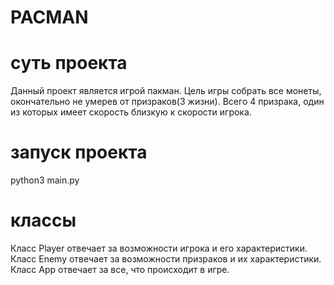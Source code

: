 # PACMAN
# cуть проекта
Данный проект является игрой пакман. Цель игры собрать все монеты, окончательно не умерев от призраков(3 жизни). Всего 4 призрака, один из которых имеет скорость близкую к скорости игрока.
# запуск проекта
python3 main.py
# классы
Класс Player отвечает за возможности игрока и его характеристики.
Класс Enemy отвечает за возможности призраков и их характеристики. 
Класс App отвечает за все, что происходит в игре.

